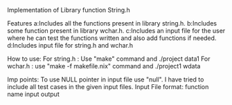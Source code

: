 Implementation of Library function String.h

Features
a:Includes all the functions present in library string.h.
b:Includes some function present in library wchar.h.
c:Includes an input file for the user where he can test the functions written and also add functions if needed.
d:Includes input file for string.h and wchar.h

How to use:
For string.h : Use "make" command and ./project data1
For wchar.h : use "make -f makefile.nix" command and ./project1 wdata
  
Imp points:
To use NULL pointer in input file use "null".
I have tried to include all test cases in the given input files.
Input File format:
function name input output



